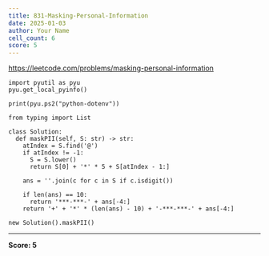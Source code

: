 ```yaml
---
title: 831-Masking-Personal-Information
date: 2025-01-03
author: Your Name
cell_count: 6
score: 5
---
```


https://leetcode.com/problems/masking-personal-information


```
import pyutil as pyu
pyu.get_local_pyinfo()
```


```
print(pyu.ps2("python-dotenv"))
```


```
from typing import List
```


```
class Solution:
  def maskPII(self, S: str) -> str:
    atIndex = S.find('@')
    if atIndex != -1:
      S = S.lower()
      return S[0] + '*' * 5 + S[atIndex - 1:]

    ans = ''.join(c for c in S if c.isdigit())

    if len(ans) == 10:
      return '***-***-' + ans[-4:]
    return '+' + '*' * (len(ans) - 10) + '-***-***-' + ans[-4:]
```


```
new Solution().maskPII()
```


---
**Score: 5**